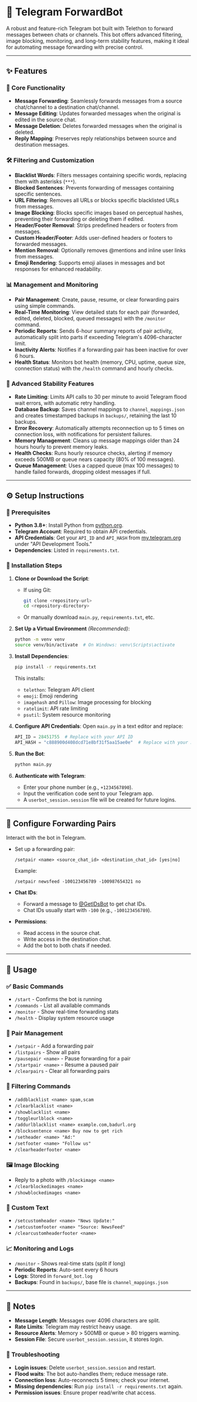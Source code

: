 # 🚀 Telegram ForwardBot

A robust and feature-rich Telegram bot built with Telethon to forward messages between chats or channels. This bot offers advanced filtering, image blocking, monitoring, and long-term stability features, making it ideal for automating message forwarding with precise control.

---

## ✨ Features

### 🔁 Core Functionality
- **Message Forwarding**: Seamlessly forwards messages from a source chat/channel to a destination chat/channel.
- **Message Editing**: Updates forwarded messages when the original is edited in the source chat.
- **Message Deletion**: Deletes forwarded messages when the original is deleted.
- **Reply Mapping**: Preserves reply relationships between source and destination messages.

### 🛠️ Filtering and Customization
- **Blacklist Words**: Filters messages containing specific words, replacing them with asterisks (`***`).
- **Blocked Sentences**: Prevents forwarding of messages containing specific sentences.
- **URL Filtering**: Removes all URLs or blocks specific blacklisted URLs from messages.
- **Image Blocking**: Blocks specific images based on perceptual hashes, preventing their forwarding or deleting them if edited.
- **Header/Footer Removal**: Strips predefined headers or footers from messages.
- **Custom Header/Footer**: Adds user-defined headers or footers to forwarded messages.
- **Mention Removal**: Optionally removes @mentions and inline user links from messages.
- **Emoji Rendering**: Supports emoji aliases in messages and bot responses for enhanced readability.

### 📊 Management and Monitoring
- **Pair Management**: Create, pause, resume, or clear forwarding pairs using simple commands.
- **Real-Time Monitoring**: View detailed stats for each pair (forwarded, edited, deleted, blocked, queued messages) with the `/monitor` command.
- **Periodic Reports**: Sends 6-hour summary reports of pair activity, automatically split into parts if exceeding Telegram's 4096-character limit.
- **Inactivity Alerts**: Notifies if a forwarding pair has been inactive for over 6 hours.
- **Health Status**: Monitors bot health (memory, CPU, uptime, queue size, connection status) with the `/health` command and hourly checks.

### 🧱 Advanced Stability Features
- **Rate Limiting**: Limits API calls to 30 per minute to avoid Telegram flood wait errors, with automatic retry handling.
- **Database Backup**: Saves channel mappings to `channel_mappings.json` and creates timestamped backups in `backups/`, retaining the last 10 backups.
- **Error Recovery**: Automatically attempts reconnection up to 5 times on connection loss, with notifications for persistent failures.
- **Memory Management**: Cleans up message mappings older than 24 hours hourly to prevent memory leaks.
- **Health Checks**: Runs hourly resource checks, alerting if memory exceeds 500MB or queue nears capacity (80% of 100 messages).
- **Queue Management**: Uses a capped queue (max 100 messages) to handle failed forwards, dropping oldest messages if full.

---

## ⚙️ Setup Instructions

### 📌 Prerequisites
- **Python 3.8+**: Install Python from [python.org](https://www.python.org/downloads/).
- **Telegram Account**: Required to obtain API credentials.
- **API Credentials**: Get your `API_ID` and `API_HASH` from [my.telegram.org](https://my.telegram.org) under "API Development Tools."
- **Dependencies**: Listed in `requirements.txt`.

### 🔧 Installation Steps

1. **Clone or Download the Script**:
   - If using Git:
     ```bash
     git clone <repository-url>
     cd <repository-directory>
     ```
   - Or manually download `main.py`, `requirements.txt`, etc.

2. **Set Up a Virtual Environment** *(Recommended)*:
   ```bash
   python -m venv venv
   source venv/bin/activate  # On Windows: venv\Scripts\activate
   ```

3. **Install Dependencies**:
   ```bash
   pip install -r requirements.txt
   ```

   This installs:
   - `telethon`: Telegram API client
   - `emoji`: Emoji rendering
   - `imagehash` and `Pillow`: Image processing for blocking
   - `ratelimit`: API rate limiting
   - `psutil`: System resource monitoring

4. **Configure API Credentials**:
   Open `main.py` in a text editor and replace:
   ```python
   API_ID = 28451755  # Replace with your API ID
   API_HASH = "c888900d408dcd71e8bf31f5aa15ae0e"  # Replace with your API hash
   ```

5. **Run the Bot**:
   ```bash
   python main.py
   ```

6. **Authenticate with Telegram**:
   - Enter your phone number (e.g., `+1234567890`).
   - Input the verification code sent to your Telegram app.
   - A `userbot_session.session` file will be created for future logins.

---

## 🔁 Configure Forwarding Pairs

Interact with the bot in Telegram.

- Set up a forwarding pair:
  ```
  /setpair <name> <source_chat_id> <destination_chat_id> [yes|no]
  ```
  Example:
  ```
  /setpair newsfeed -100123456789 -100987654321 no
  ```

- **Chat IDs**:
  - Forward a message to [@GetIDsBot](https://t.me/getidsbot) to get chat IDs.
  - Chat IDs usually start with `-100` (e.g., `-100123456789`).

- **Permissions**:
  - Read access in the source chat.
  - Write access in the destination chat.
  - Add the bot to both chats if needed.

---

## 🧾 Usage

### ✅ Basic Commands
- `/start` - Confirms the bot is running
- `/commands` - List all available commands
- `/monitor` - Show real-time forwarding stats
- `/health` - Display system resource usage

### 🔁 Pair Management
- `/setpair` - Add a forwarding pair
- `/listpairs` - Show all pairs
- `/pausepair <name>` - Pause forwarding for a pair
- `/startpair <name>` - Resume a paused pair
- `/clearpairs` - Clear all forwarding pairs

### 🔎 Filtering Commands
- `/addblacklist <name> spam,scam`
- `/clearblacklist <name>`
- `/showblacklist <name>`
- `/toggleurlblock <name>`
- `/addurlblacklist <name> example.com,badurl.org`
- `/blocksentence <name> Buy now to get rich`
- `/setheader <name> "Ad:"`
- `/setfooter <name> "Follow us"`
- `/clearheaderfooter <name>`

### 🖼️ Image Blocking
- Reply to a photo with `/blockimage <name>`
- `/clearblockedimages <name>`
- `/showblockedimages <name>`

### 🧩 Custom Text
- `/setcustomheader <name> "News Update:"`
- `/setcustomfooter <name> "Source: NewsFeed"`
- `/clearcustomheaderfooter <name>`

### 📈 Monitoring and Logs
- `/monitor` - Shows real-time stats (split if long)
- **Periodic Reports**: Auto-sent every 6 hours
- **Logs**: Stored in `forward_bot.log`
- **Backups**: Found in `backups/`, base file is `channel_mappings.json`

---

## 📝 Notes
- **Message Length**: Messages over 4096 characters are split.
- **Rate Limits**: Telegram may restrict heavy usage.
- **Resource Alerts**: Memory > 500MB or queue > 80 triggers warning.
- **Session File**: Secure `userbot_session.session`, it stores login.

### 🧰 Troubleshooting
- **Login issues**: Delete `userbot_session.session` and restart.
- **Flood waits**: The bot auto-handles them; reduce message rate.
- **Connection loss**: Auto-reconnects 5 times; check your internet.
- **Missing dependencies**: Run `pip install -r requirements.txt` again.
- **Permission issues**: Ensure proper read/write chat access.

